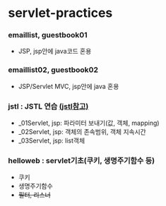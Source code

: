 # servlet-practices

### emaillist, guestbook01 
* JSP, jsp안에 java코드 혼용

### emaillist02, guestbook02 
* JSP/Servlet MVC, jsp안에 java 혼용

### jstl : JSTL 연습 [(jstl참고)](https://github.com/junodevv/bootcamp23_backend_bit/blob/main/JSP%EC%9D%98%20%EC%9E%90%EB%B0%94%20%EB%AC%B8%EB%B2%95%EC%97%90%EC%84%9C%20JSTL%EB%A1%9C%20%EC%A0%84%ED%99%98.txt)
* _01Servlet, jsp: 파라미터 보내기(값, 객체, mapping)
* _02Servlet, jsp: 객체의 존속범위, 객체 지속시간
* _03Servlet, jsp: list객체

### helloweb : servlet기초(쿠키, 생명주기함수 등)
* 쿠키
* 생명주기함수
* ~~필터, 리스너~~
